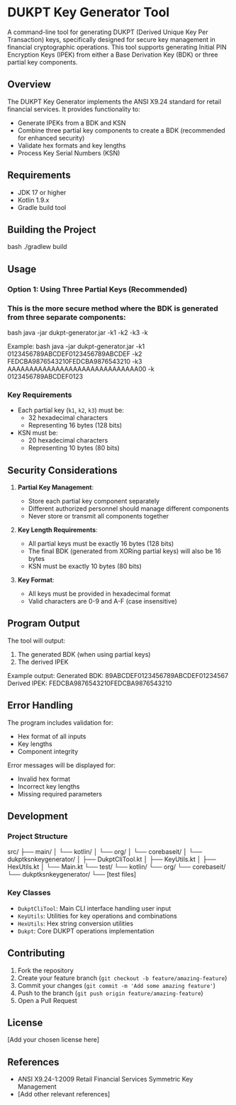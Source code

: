 
# DUKPT Key Generator Tool

A command-line tool for generating DUKPT (Derived Unique Key Per Transaction) keys, specifically designed for secure key management in financial cryptographic operations. This tool supports generating Initial PIN Encryption Keys (IPEK) from either a Base Derivation Key (BDK) or three partial key components.

## Overview

The DUKPT Key Generator implements the ANSI X9.24 standard for retail financial services. It provides functionality to:
- Generate IPEKs from a BDK and KSN
- Combine three partial key components to create a BDK (recommended for enhanced security)
- Validate hex formats and key lengths
- Process Key Serial Numbers (KSN)

## Requirements

- JDK 17 or higher
- Kotlin 1.9.x
- Gradle build tool

## Building the Project
bash ./gradlew build

## Usage

### Option 1: Using Three Partial Keys (Recommended)

### This is the more secure method where the BDK is generated from three separate components:
bash java -jar dukpt-generator.jar
-k1 <partial-key-1>
-k2 <partial-key-2>
-k3 <partial-key-3>
-k


Example:
bash java -jar dukpt-generator.jar
-k1 0123456789ABCDEF0123456789ABCDEF
-k2 FEDCBA9876543210FEDCBA9876543210
-k3 AAAAAAAAAAAAAAAAAAAAAAAAAAAAAA00
-k 0123456789ABCDEF0123



### Key Requirements

- Each partial key (`k1`, `k2`, `k3`) must be:
  - 32 hexadecimal characters
  - Representing 16 bytes (128 bits)
- KSN must be:
  - 20 hexadecimal characters
  - Representing 10 bytes (80 bits)

## Security Considerations

1. **Partial Key Management**:
   - Store each partial key component separately
   - Different authorized personnel should manage different components
   - Never store or transmit all components together

2. **Key Length Requirements**:
   - All partial keys must be exactly 16 bytes (128 bits)
   - The final BDK (generated from XORing partial keys) will also be 16 bytes
   - KSN must be exactly 10 bytes (80 bits)

3. **Key Format**:
   - All keys must be provided in hexadecimal format
   - Valid characters are 0-9 and A-F (case insensitive)

## Program Output

The tool will output:
1. The generated BDK (when using partial keys)
2. The derived IPEK

Example output:
Generated BDK: 89ABCDEF0123456789ABCDEF01234567 
Derived IPEK: FEDCBA9876543210FEDCBA9876543210


## Error Handling

The program includes validation for:
- Hex format of all inputs
- Key lengths
- Component integrity

Error messages will be displayed for:
- Invalid hex format
- Incorrect key lengths
- Missing required parameters

## Development

### Project Structure
src/ ├── main/ │ └── kotlin/ │ └── org/ │ └── corebaseit/ │ └── dukptksnkeygenerator/ │ ├── DukptCliTool.kt │ ├── KeyUtils.kt │ ├── HexUtils.kt │ └── Main.kt └── test/ └── kotlin/ └── org/ └── corebaseit/ └── dukptksnkeygenerator/ └── [test files]


### Key Classes

- `DukptCliTool`: Main CLI interface handling user input
- `KeyUtils`: Utilities for key operations and combinations
- `HexUtils`: Hex string conversion utilities
- `Dukpt`: Core DUKPT operations implementation

## Contributing

1. Fork the repository
2. Create your feature branch (`git checkout -b feature/amazing-feature`)
3. Commit your changes (`git commit -m 'Add some amazing feature'`)
4. Push to the branch (`git push origin feature/amazing-feature`)
5. Open a Pull Request

## License

[Add your chosen license here]

## References

- ANSI X9.24-1:2009 Retail Financial Services Symmetric Key Management
- [Add other relevant references]

